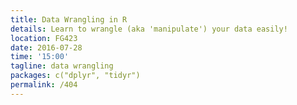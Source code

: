 ```yaml
---
title: Data Wrangling in R
details: Learn to wrangle (aka 'manipulate') your data easily!
location: FG423
date: 2016-07-28
time: '15:00'
tagline: data wrangling
packages: c("dplyr", "tidyr")
permalink: /404
---
```

